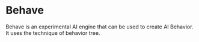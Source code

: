 # Behave
Behave is an experimental AI engine that can be used to create AI Behavior. It uses the technique of behavior tree.
